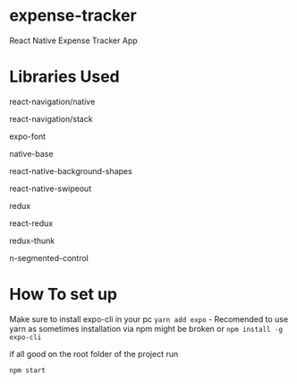 # expense-tracker
React Native Expense Tracker App


# Libraries Used 
 react-navigation/native
 
 react-navigation/stack
 
 expo-font
 
 native-base
 
 react-native-background-shapes
 
 react-native-swipeout
 
 redux
 
 react-redux 
 
 redux-thunk
 
 n-segmented-control


# How To set up
Make sure to install expo-cli in your pc 
 `yarn add expo`     - Recomended to use yarn as sometimes installation via npm might be broken 
 or
`npm install -g expo-cli` 

if all good on the root folder of the project run

`npm start`


